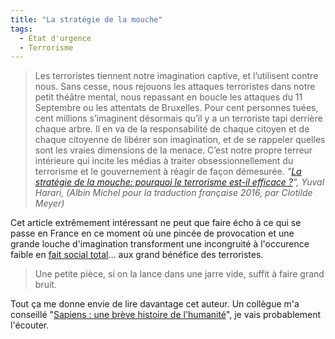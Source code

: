 ```yaml
---
title: "La stratégie de la mouche"
tags:
  - État d'urgence
  - Terrorisme
---
```


> Les terroristes tiennent notre imagination captive, et l’utilisent contre nous. Sans cesse, nous rejouons les attaques terroristes dans notre petit théâtre mental, nous repassant en boucle les attaques du 11 Septembre ou les attentats de Bruxelles. Pour cent personnes tuées, cent millions s’imaginent désormais qu’il y a un terroriste tapi derrière chaque arbre. Il en va de la responsabilité de chaque citoyen et de chaque citoyenne de libérer son imagination, et de se rappeler quelles sont les vraies dimensions de la menace. C’est notre propre terreur intérieure qui incite les médias à traiter obsessionnellement du terrorisme et le gouvernement à réagir de façon démesurée.
> <cite>"[La stratégie de la mouche: pourquoi le terrorisme est-il efficace ?](http://bibliobs.nouvelobs.com/idees/20160331.OBS7480/la-strategie-de-la-mouche-comment-quelques-terroristes-font-trembler-les-grandes-nations.html)", Yuval Harari, (Albin Michel pour la traduction française 2016, par Clotilde Meyer)</cite>

Cet article extrêmement intéressant ne peut que faire écho à ce qui se passe en France en ce moment où une pincée de provocation et une grande louche d'imagination transforment une incongruité à l'occurence faible en [fait social total](https://fr.wikipedia.org/wiki/Fait_social_total)… aux grand bénéfice des terroristes.

> Une petite pièce, si on la lance dans une jarre vide, suffit à faire grand bruit.

Tout ça me donne envie de lire davantage cet auteur. Un collègue m'a conseillé "[Sapiens : une brève histoire de l'humanité](http://www.albin-michel.fr/ouvrages/sapiens-9782226257017)", je vais probablement l'écouter.
